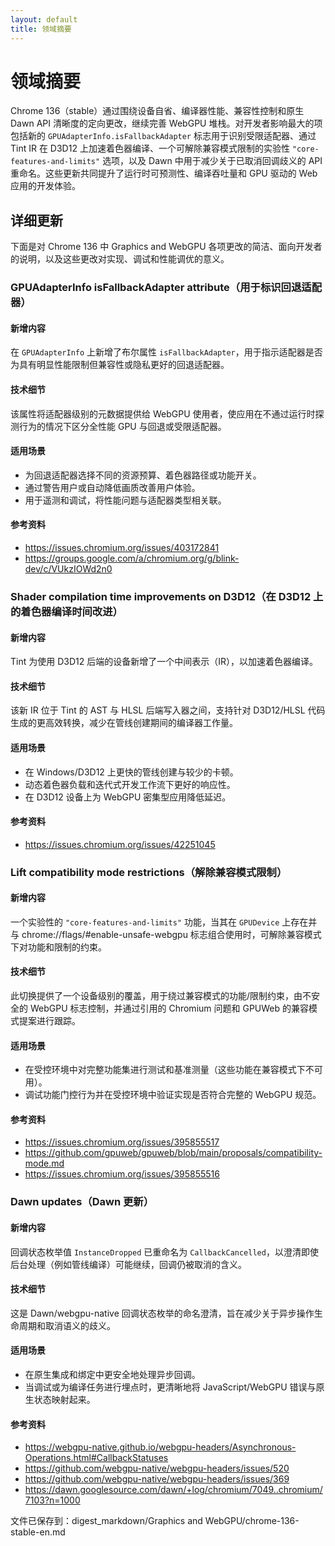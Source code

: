```yaml
---
layout: default
title: 领域摘要
---
```


# 领域摘要

Chrome 136（stable）通过围绕设备自省、编译器性能、兼容性控制和原生 Dawn API 清晰度的定向更改，继续完善 WebGPU 堆栈。对开发者影响最大的项包括新的 `GPUAdapterInfo.isFallbackAdapter` 标志用于识别受限适配器、通过 Tint IR 在 D3D12 上加速着色器编译、一个可解除兼容模式限制的实验性 `"core-features-and-limits"` 选项，以及 Dawn 中用于减少关于已取消回调歧义的 API 重命名。这些更新共同提升了运行时可预测性、编译吞吐量和 GPU 驱动的 Web 应用的开发体验。

## 详细更新

下面是对 Chrome 136 中 Graphics and WebGPU 各项更改的简洁、面向开发者的说明，以及这些更改对实现、调试和性能调优的意义。

### GPUAdapterInfo isFallbackAdapter attribute（用于标识回退适配器）

#### 新增内容
在 `GPUAdapterInfo` 上新增了布尔属性 `isFallbackAdapter`，用于指示适配器是否为具有明显性能限制但兼容性或隐私更好的回退适配器。

#### 技术细节
该属性将适配器级别的元数据提供给 WebGPU 使用者，使应用在不通过运行时探测行为的情况下区分全性能 GPU 与回退或受限适配器。

#### 适用场景
- 为回退适配器选择不同的资源预算、着色器路径或功能开关。
- 通过警告用户或自动降低画质改善用户体验。
- 用于遥测和调试，将性能问题与适配器类型相关联。

#### 参考资料
- https://issues.chromium.org/issues/403172841
- https://groups.google.com/a/chromium.org/g/blink-dev/c/VUkzIOWd2n0

### Shader compilation time improvements on D3D12（在 D3D12 上的着色器编译时间改进）

#### 新增内容
Tint 为使用 D3D12 后端的设备新增了一个中间表示（IR），以加速着色器编译。

#### 技术细节
该新 IR 位于 Tint 的 AST 与 HLSL 后端写入器之间，支持针对 D3D12/HLSL 代码生成的更高效转换，减少在管线创建期间的编译器工作量。

#### 适用场景
- 在 Windows/D3D12 上更快的管线创建与较少的卡顿。
- 动态着色器负载和迭代式开发工作流下更好的响应性。
- 在 D3D12 设备上为 WebGPU 密集型应用降低延迟。

#### 参考资料
- https://issues.chromium.org/issues/42251045

### Lift compatibility mode restrictions（解除兼容模式限制）

#### 新增内容
一个实验性的 `"core-features-and-limits"` 功能，当其在 `GPUDevice` 上存在并与 chrome://flags/#enable-unsafe-webgpu 标志组合使用时，可解除兼容模式下对功能和限制的约束。

#### 技术细节
此切换提供了一个设备级别的覆盖，用于绕过兼容模式的功能/限制约束，由不安全的 WebGPU 标志控制，并通过引用的 Chromium 问题和 GPUWeb 的兼容模式提案进行跟踪。

#### 适用场景
- 在受控环境中对完整功能集进行测试和基准测量（这些功能在兼容模式下不可用）。
- 调试功能门控行为并在受控环境中验证实现是否符合完整的 WebGPU 规范。

#### 参考资料
- https://issues.chromium.org/issues/395855517
- https://github.com/gpuweb/gpuweb/blob/main/proposals/compatibility-mode.md
- https://issues.chromium.org/issues/395855516

### Dawn updates（Dawn 更新）

#### 新增内容
回调状态枚举值 `InstanceDropped` 已重命名为 `CallbackCancelled`，以澄清即使后台处理（例如管线编译）可能继续，回调仍被取消的含义。

#### 技术细节
这是 Dawn/webgpu-native 回调状态枚举的命名澄清，旨在减少关于异步操作生命周期和取消语义的歧义。

#### 适用场景
- 在原生集成和绑定中更安全地处理异步回调。
- 当调试或为编译任务进行埋点时，更清晰地将 JavaScript/WebGPU 错误与原生状态映射起来。

#### 参考资料
- https://webgpu-native.github.io/webgpu-headers/Asynchronous-Operations.html#CallbackStatuses
- https://github.com/webgpu-native/webgpu-headers/issues/520
- https://github.com/webgpu-native/webgpu-headers/issues/369
- https://dawn.googlesource.com/dawn/+log/chromium/7049..chromium/7103?n=1000

文件已保存到：digest_markdown/Graphics and WebGPU/chrome-136-stable-en.md
